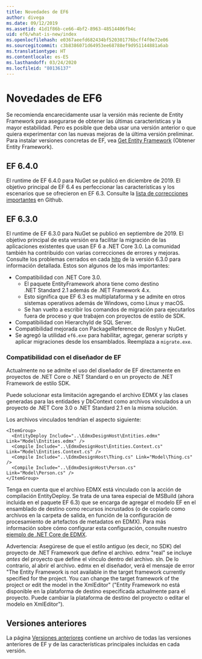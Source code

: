 ```yaml
---
title: Novedades de EF6
author: divega
ms.date: 09/12/2019
ms.assetid: 41d1f86b-ce66-4bf2-8963-48514406fb4c
uid: ef6/what-is-new/index
ms.openlocfilehash: e0367aeefd682434bf520301776bcff4f0e72e06
ms.sourcegitcommit: c3b8386071d64953ee68788ef9d951144881a6ab
ms.translationtype: HT
ms.contentlocale: es-ES
ms.lasthandoff: 03/24/2020
ms.locfileid: "80136137"
---
```

# <a name="whats-new-in-ef6"></a>Novedades de EF6

Se recomienda encarecidamente usar la versión más reciente de Entity Framework para asegurarse de obtener las últimas características y la mayor estabilidad.
Pero es posible que deba usar una versión anterior o que quiera experimentar con las nuevas mejoras de la última versión preliminar.
Para instalar versiones concretas de EF, vea [Get Entity Framework](~/ef6/fundamentals/install.md) (Obtener Entity Framework).

## <a name="ef-640"></a>EF 6.4.0

El runtime de EF 6.4.0 para NuGet se publicó en diciembre de 2019. El objetivo principal de EF 6.4 es perfeccionar las características y los escenarios que se ofrecieron en EF 6.3. Consulte la [lista de correcciones importantes](https://github.com/dotnet/ef6/milestone/14?closed=1) en Github.

## <a name="ef-630"></a>EF 6.3.0

El runtime de EF 6.3.0 para NuGet se publicó en septiembre de 2019. El objetivo principal de esta versión era facilitar la migración de las aplicaciones existentes que usan EF 6 a .NET Core 3.0. La comunidad también ha contribuido con varias correcciones de errores y mejoras. Consulte los problemas cerrados en cada [hito](https://github.com/aspnet/EntityFramework6/milestones?state=closed) de la versión 6.3.0 para información detallada. Estos son algunos de los más importantes:

- Compatibilidad con .NET Core 3.0.
  - El paquete EntityFramework ahora tiene como destino .NET Standard 2.1 además de .NET Framework 4.x.
  - Esto significa que EF 6.3 es multiplataforma y se admite en otros sistemas operativos además de Windows, como Linux y macOS.
  - Se han vuelto a escribir los comandos de migración para ejecutarlos fuera de proceso y que trabajen con proyectos de estilo de SDK.
- Compatibilidad con HierarchyId de SQL Server.
- Compatibilidad mejorada con PackageReference de Roslyn y NuGet.
- Se agregó la utilidad `ef6.exe` para habilitar, agregar, generar scripts y aplicar migraciones desde los ensamblados. Reemplaza a `migrate.exe`.

### <a name="ef-designer-support"></a>Compatibilidad con el diseñador de EF

Actualmente no se admite el uso del diseñador de EF directamente en proyectos de .NET Core o .NET Standard o en un proyecto de .NET Framework de estilo SDK. 

Puede solucionar esta limitación agregando el archivo EDMX y las clases generadas para las entidades y DbContext como archivos vinculados a un proyecto de .NET Core 3.0 o .NET Standard 2.1 en la misma solución.

Los archivos vinculados tendrían el aspecto siguiente:

``` csproj 
<ItemGroup>
  <EntityDeploy Include="..\EdmxDesignHost\Entities.edmx" Link="Model\Entities.edmx" />
  <Compile Include="..\EdmxDesignHost\Entities.Context.cs" Link="Model\Entities.Context.cs" />
  <Compile Include="..\EdmxDesignHost\Thing.cs" Link="Model\Thing.cs" />
  <Compile Include="..\EdmxDesignHost\Person.cs" Link="Model\Person.cs" />
</ItemGroup>
```

Tenga en cuenta que el archivo EDMX está vinculado con la acción de compilación EntityDeploy. Se trata de una tarea especial de MSBuild (ahora incluida en el paquete EF 6.3) que se encarga de agregar el modelo EF en el ensamblado de destino como recursos incrustados (o de copiarlo como archivos en la carpeta de salida, en función de la configuración de procesamiento de artefactos de metadatos en EDMX). Para más información sobre cómo configurar esta configuración, consulte nuestro [ejemplo de .NET Core de EDMX](https://aka.ms/EdmxDotNetCoreSample).

Advertencia: Asegúrese de que el estilo antiguo (es decir, no SDK) del proyecto de .NET Framework que define el archivo. edmx "real" se incluye _antes_ del proyecto que define el vínculo dentro del archivo. sln. De lo contrario, al abrir el archivo. edmx en el diseñador, verá el mensaje de error "The Entity Framework is not available in the target framework currently specified for the project. You can change the target framework of the project or edit the model in the XmlEditor" ("Entity Framework no está disponible en la plataforma de destino especificada actualmente para el proyecto. Puede cambiar la plataforma de destino del proyecto o editar el modelo en XmlEditor").

## <a name="past-releases"></a>Versiones anteriores

La página [Versiones anteriores](past-releases.md) contiene un archivo de todas las versiones anteriores de EF y de las características principales incluidas en cada versión.
